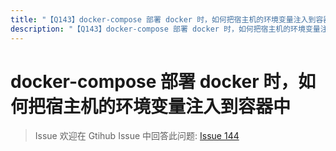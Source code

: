 ```yaml
---
title: "【Q143】docker-compose 部署 docker 时，如何把宿主机的环境变量注入到容器中 | docker高频面试题"
description: "【Q143】docker-compose 部署 docker 时，如何把宿主机的环境变量注入到容器中 字节跳动面试题、阿里腾讯面试题、美团小米面试题。"
---
```


# docker-compose 部署 docker 时，如何把宿主机的环境变量注入到容器中

> Issue
> 欢迎在 Gtihub Issue 中回答此问题: [Issue 144](https://github.com/shfshanyue/Daily-Question/issues/144)
